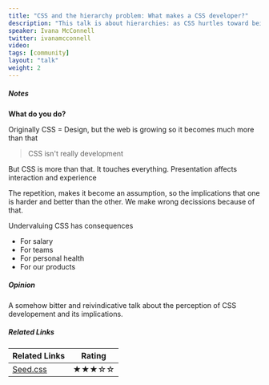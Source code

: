 ```yaml
---
title: "CSS and the hierarchy problem: What makes a CSS developer?"
description: "This talk is about hierarchies: as CSS hurtles toward being object- and systems-oriented, the titles and responsibilities of designer and developer become much more fluid and yet, we continue to categorise. We draw lines between front and back end, between CSS and Javascript (“CSS isn’t _real_ development”), and even between CSS disciplines, but why? Furthermore, we implicitly draw these lines between white male developers and everyone else. This results in damaging hierarchies that threaten to devalue the work we do in diversifying CSS — both as a language and as a community."
speaker: Ivana McConnell
twitter: ivanamcconnell
video:
tags: [community]
layout: "talk"
weight: 2
---
```


<article id="1">

##### Notes

**What do you do?**

Originally CSS = Design, but the web is growing so it becomes much more than that

> CSS isn't really development  

But CSS is more than that. It touches everything. Presentation affects interaction and experience

The repetition, makes it become an assumption, so the implications that one is harder and better than the other. We make wrong decissions because of that.

Undervaluing CSS has consequences
- For salary
- For teams
- For personal health
- For our products

</article>

<article id="2">

##### Opinion

A somehow bitter and reivindicative talk about the perception of CSS developement and its implications.

</article>

<article id="3">

##### Related Links

Related Links | Rating
--- | ---
[Seed.css](http://developer.helpscout.net/seed/) | ★★★☆☆

</article>